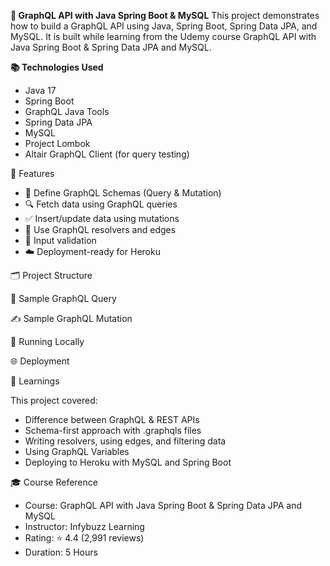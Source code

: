 **🚀 GraphQL API with Java Spring Boot & MySQL**
This project demonstrates how to build a GraphQL API using Java, Spring Boot, Spring Data JPA, and MySQL. It is built while learning from the Udemy course GraphQL API with Java Spring Boot & Spring Data JPA and MySQL.

**📚 Technologies Used** 
- Java 17
- Spring Boot
- GraphQL Java Tools
- Spring Data JPA
- MySQL
- Project Lombok
- Altair GraphQL Client (for query testing)

📌 Features
- 📖 Define GraphQL Schemas (Query & Mutation)
- 🔍 Fetch data using GraphQL queries
- ✅ Insert/update data using mutations
- 🔄 Use GraphQL resolvers and edges
- 🧪 Input validation
- ☁️ Deployment-ready for Heroku

🗂️ Project Structure

🚦 Sample GraphQL Query

✍️ Sample GraphQL Mutation

🔧 Running Locally

🌐 Deployment

📘 Learnings

This project covered:
- Difference between GraphQL & REST APIs
- Schema-first approach with .graphqls files
- Writing resolvers, using edges, and filtering data
- Using GraphQL Variables
- Deploying to Heroku with MySQL and Spring Boot

🎓 Course Reference 
- Course: GraphQL API with Java Spring Boot & Spring Data JPA and MySQL
- Instructor: Infybuzz Learning 
- Rating: ⭐ 4.4 (2,991 reviews)
- Duration: 5 Hours
